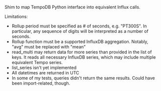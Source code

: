 Shim to map TempoDB Python interface into equivalent Influx calls.

Limitations:

* Rollup period must be specified as # of seconds, e.g. "PT300S". In particular,
  any sequence of digits will be interpreted as a number of seconds.
* Rollup function must be a supported InfluxDB aggregation. Notably, "avg" must be 
  replaced with "mean"
* read_multi may return data for more series than provided in the list of keys. It
  reads all necessary InfluxDB series, which may include multiple equivalent Tempo series.
* list_series isn't yet implemented
* All datetimes are returned in UTC
* In some of my tests, queries didn't return the same results. Could have been import-related, though.



